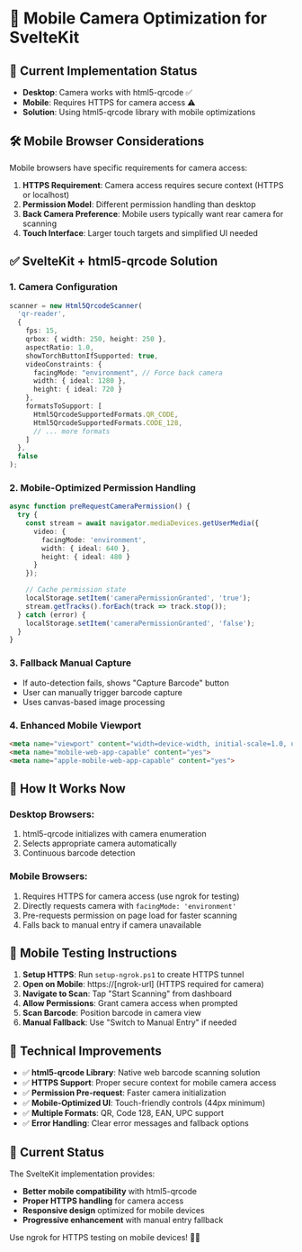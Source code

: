 # 📱 Mobile Camera Optimization for SvelteKit

## 🔧 **Current Implementation Status**
- **Desktop**: Camera works with html5-qrcode ✅
- **Mobile**: Requires HTTPS for camera access ⚠️
- **Solution**: Using html5-qrcode library with mobile optimizations

## 🛠️ **Mobile Browser Considerations**
Mobile browsers have specific requirements for camera access:
1. **HTTPS Requirement**: Camera access requires secure context (HTTPS or localhost)
2. **Permission Model**: Different permission handling than desktop
3. **Back Camera Preference**: Mobile users typically want rear camera for scanning
4. **Touch Interface**: Larger touch targets and simplified UI needed

## ✅ **SvelteKit + html5-qrcode Solution**

### 1. **Camera Configuration**
```typescript
scanner = new Html5QrcodeScanner(
  'qr-reader',
  {
    fps: 15,
    qrbox: { width: 250, height: 250 },
    aspectRatio: 1.0,
    showTorchButtonIfSupported: true,
    videoConstraints: {
      facingMode: "environment", // Force back camera
      width: { ideal: 1280 },
      height: { ideal: 720 }
    },
    formatsToSupport: [
      Html5QrcodeSupportedFormats.QR_CODE,
      Html5QrcodeSupportedFormats.CODE_128,
      // ... more formats
    ]
  },
  false
);
```

### 2. **Mobile-Optimized Permission Handling**
```typescript
async function preRequestCameraPermission() {
  try {
    const stream = await navigator.mediaDevices.getUserMedia({
      video: {
        facingMode: 'environment',
        width: { ideal: 640 },
        height: { ideal: 480 }
      }
    });

    // Cache permission state
    localStorage.setItem('cameraPermissionGranted', 'true');
    stream.getTracks().forEach(track => track.stop());
  } catch (error) {
    localStorage.setItem('cameraPermissionGranted', 'false');
  }
}
```

### 3. **Fallback Manual Capture**
- If auto-detection fails, shows "Capture Barcode" button
- User can manually trigger barcode capture
- Uses canvas-based image processing

### 4. **Enhanced Mobile Viewport**
```html
<meta name="viewport" content="width=device-width, initial-scale=1.0, user-scalable=no">
<meta name="mobile-web-app-capable" content="yes">
<meta name="apple-mobile-web-app-capable" content="yes">
```

## 🎯 **How It Works Now**

### **Desktop Browsers**:
1. html5-qrcode initializes with camera enumeration
2. Selects appropriate camera automatically
3. Continuous barcode detection

### **Mobile Browsers**:
1. Requires HTTPS for camera access (use ngrok for testing)
2. Directly requests camera with `facingMode: 'environment'`
3. Pre-requests permission on page load for faster scanning
4. Falls back to manual entry if camera unavailable

## 📱 **Mobile Testing Instructions**

1. **Setup HTTPS**: Run `setup-ngrok.ps1` to create HTTPS tunnel
2. **Open on Mobile**: https://[ngrok-url] (HTTPS required for camera)
3. **Navigate to Scan**: Tap "Start Scanning" from dashboard
4. **Allow Permissions**: Grant camera access when prompted
5. **Scan Barcode**: Position barcode in camera view
6. **Manual Fallback**: Use "Switch to Manual Entry" if needed

## 🔧 **Technical Improvements**

- ✅ **html5-qrcode Library**: Native web barcode scanning solution
- ✅ **HTTPS Support**: Proper secure context for mobile camera access
- ✅ **Permission Pre-request**: Faster camera initialization
- ✅ **Mobile-Optimized UI**: Touch-friendly controls (44px minimum)
- ✅ **Multiple Formats**: QR, Code 128, EAN, UPC support
- ✅ **Error Handling**: Clear error messages and fallback options

## 🎉 **Current Status**

The SvelteKit implementation provides:
- **Better mobile compatibility** with html5-qrcode
- **Proper HTTPS handling** for camera access
- **Responsive design** optimized for mobile devices
- **Progressive enhancement** with manual entry fallback

Use ngrok for HTTPS testing on mobile devices! 📱✅
